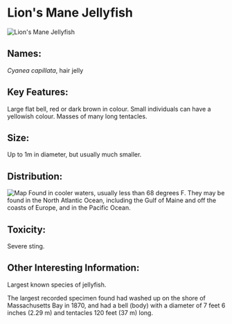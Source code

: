 # Lion's Mane Jellyfish

![Lion's Mane Jellyfish](lion_jelly.jpg)
## Names:
*Cyanea capillata*, hair jelly
## Key Features:
Large flat bell, red or dark brown in colour. Small individuals can have a yellowish colour. Masses of many long tentacles. 
## Size:
Up to 1m in diameter, but usually much smaller.
## Distribution:
![Map](lion_map.jpg)
Found in cooler waters, usually less than 68 degrees F. They may be found in the North Atlantic Ocean, including the Gulf of Maine and off the coasts of Europe, and in the Pacific Ocean. 
## Toxicity:
Severe sting.
## Other Interesting Information:
Largest known species of jellyfish.

The largest recorded specimen found had washed up on the shore of Massachusetts Bay in 1870, and had a bell (body) with a diameter of 7 feet 6 inches (2.29 m) and tentacles 120 feet (37 m) long.